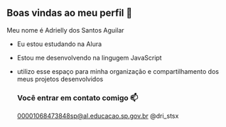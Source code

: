 ## Boas vindas ao meu perfil 💝

Meu nome é Adrielly dos Santos Aguilar 

- Eu estou estudando na Alura
- Estou me desenvolvendo na lingugem JavaScript
- utilizo esse espaço para minha organização e compartilhamento dos meus projetos desenvolvidos

  ### Você entrar em contato comigo 📫

  00001068473848sp@al.educacao.sp.gov.br
  @dri_stsx
